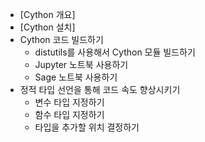 * [Cython 개요]
* [Cython 설치]
* Cython 코드 빌드하기
    * distutils를 사용해서 Cython 모듈 빌드하기
    * Jupyter 노트북 사용하기
    * Sage 노트북 사용하기
* 정적 타입 선언을 통해 코드 속도 향상시키기
    * 변수 타입 지정하기
    * 함수 타입 지정하기
    * 타입을 추가할 위치 결정하기